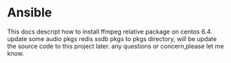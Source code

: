 # Ansible
This docs descript how to install ffmpeg relative package on centos 6.4.
update some audio pkgs redis ssdb pkgs to pkgs directory, will be update the source code to this project later.
any questions or concern,please let me know.
